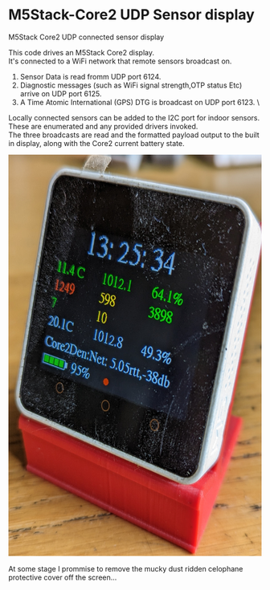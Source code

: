 # M5Stack-Core2 UDP Sensor display
M5Stack Core2 UDP connected sensor display

This code drives an M5Stack Core2 display. \
It's connected to a WiFi network that remote sensors broadcast on. 
1. Sensor Data is read fromm UDP port 6124.
2. Diagnostic messages (such as WiFi signal strength,OTP status Etc) arrive on UDP port 6125.
3. A Time Atomic International (GPS) DTG is broadcast on UDP port 6123. \

Locally connected sensors can be added to the I2C port for indoor sensors. These are enumerated and any provided drivers invoked. \
The three broadcasts are read and the formatted payload output to the built in display, along with the Core2 current battery state.
<p align="center">
<img src="./images/Core2.jpg" width="700" height="800">
</p>
<p>
At some stage I prommise to remove the mucky dust ridden celophane protective cover off the screen...
  </p>
